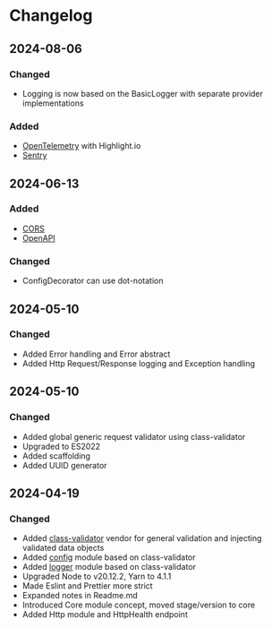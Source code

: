 # Changelog

## 2024-08-06
### Changed
- Logging is now based on the BasicLogger with separate provider implementations
### Added
- [OpenTelemetry](../../src/common/logging/otel) with Highlight.io
- [Sentry](../../src/common/logging/sentry)

## 2024-06-13
### Added
- [CORS](../../src/common/http/cors/cors.middleware.ts)
- [OpenAPI](../../src/common/http/openapi)
### Changed
- ConfigDecorator can use dot-notation

## 2024-05-10
### Changed
- Added Error handling and Error abstract
- Added Http Request/Response logging and Exception handling

## 2024-05-10
### Changed
- Added global generic request validator using class-validator
- Upgraded to ES2022
- Added scaffolding
- Added UUID generator

## 2024-04-19
### Changed
- Added [class-validator](../../src/vendors/class-validator/CHANGELOG.md) vendor for general validation and injecting
   validated data objects
- Added [config](./04_Config) module based on class-validator
- Added [logger](./05_Observability.md) module based on class-validator
- Upgraded Node to v20.12.2, Yarn to 4.1.1
- Made Eslint and Prettier more strict
- Expanded notes in Readme.md
- Introduced Core module concept, moved stage/version to core
- Added Http module and HttpHealth endpoint

